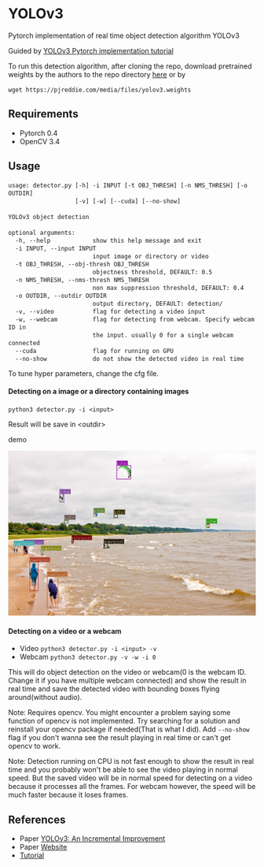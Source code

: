 # YOLOv3
Pytorch implementation of real time object detection algorithm YOLOv3

Guided by [YOLOv3 Pytorch implementation tutorial](https://blog.paperspace.com/how-to-implement-a-yolo-object-detector-in-pytorch/)

To run this detection algorithm, after cloning the repo, download pretrained weights by the authors to the repo directory
[here](https://pjreddie.com/media/files/yolov3.weights) or by

```
wget https://pjreddie.com/media/files/yolov3.weights
```

## Requirements

- Pytorch 0.4
- OpenCV 3.4

## Usage

```
usage: detector.py [-h] -i INPUT [-t OBJ_THRESH] [-n NMS_THRESH] [-o OUTDIR]
                   [-v] [-w] [--cuda] [--no-show]

YOLOv3 object detection

optional arguments:
  -h, --help            show this help message and exit
  -i INPUT, --input INPUT
                        input image or directory or video
  -t OBJ_THRESH, --obj-thresh OBJ_THRESH
                        objectness threshold, DEFAULT: 0.5
  -n NMS_THRESH, --nms-thresh NMS_THRESH
                        non max suppression threshold, DEFAULT: 0.4
  -o OUTDIR, --outdir OUTDIR
                        output directory, DEFAULT: detection/
  -v, --video           flag for detecting a video input
  -w, --webcam          flag for detecting from webcam. Specify webcam ID in
                        the input. usually 0 for a single webcam connected
  --cuda                flag for running on GPU
  --no-show             do not show the detected video in real time
```

To tune hyper parameters, change the cfg file.

#### Detecting on a image or a directory containing images

`python3 detector.py -i <input>`

Result will be save in \<outdir\>


demo

![demo](demo/det_kite.jpg)

#### Detecting on a video or a webcam

- Video `python3 detector.py -i <input> -v`
- Webcam `python3 detector.py -v -w -i 0`

This will do object detection on the video or webcam(0 is the webcam ID. Change it if you have multiple webcam connected) and show the result in real time and save the detected video with bounding boxes flying around(without audio).

Note: Requires opencv. You might encounter a problem saying some function of opencv is not implemented.
Try searching for a solution and reinstall your opencv package if needed(That is what I did).
Add `--no-show` flag if you don't wanna see the result playing in real time or can't get opencv to work.

Note: Detection running on CPU is not fast enough to show the result in real time and you probably won't be able to see the video playing in normal speed.
But the saved video will be in normal speed for detecting on a video because it processes all the frames. For webcam however, the speed will be much faster because it loses frames.


## References
- Paper [YOLOv3: An Incremental Improvement](https://pjreddie.com/media/files/papers/YOLOv3.pdf)
- Paper [Website](https://pjreddie.com/darknet/yolo/)
- [Tutorial](https://blog.paperspace.com/how-to-implement-a-yolo-object-detector-in-pytorch/)
